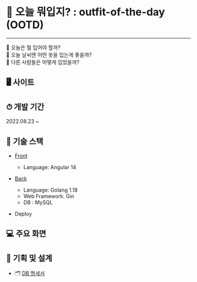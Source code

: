 # 🧐 오늘 뭐입지? : outfit-of-the-day (OOTD)

---
🧥 오늘은 뭘 입어야 할까?  
🧥 오늘 날씨엔 어떤 옷을 입는게 좋을까?  
🧥 다른 사람들은 어떻게 입었을까?

## 🖥 사이트


## ⏱ 개발 기간
2022.08.23 ~ 

## 🔨 기술 스택 
- [Front](./client)
    - Language: Angular 14


- [Back](./server)
    - Language: Golang 1.18
    - Web Framework: Gin
    - DB : MySQL


- Deploy

## 💻 주요 화면

## 📄 기획 및 설계
- 🗂 [DB 명세서](docs/db)
